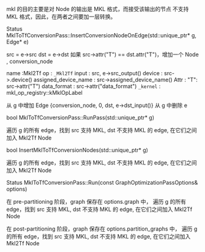 

mkl 的目的主要是对 Node 的输出是  MKL 格式，而接受该输出的节点
不支持  MKL 格式，因此，在两者之间要加一层转换。


Status MklToTfConversionPass::InsertConversionNodeOnEdge(std::unique_ptr<Graph>* g, Edge* e)

src = e->src
dst = e->dst
如果 src->attr("T") == dst.attr("T")，增加一个 Node , conversion_node

name :Mkl2Tf
op : `_Mkl2Tf`
input : src, e->src_output()
device : src->.device()
assigned_device_name : src->assigned_device_name()
Attr :  "T": src->attr("T")
        data_format : src->attr("data_format")
        `_kernel` : mkl_op_registry::kMklOpLabel

从 g 中增加 Edge {conversion_node, 0, dst, e->dst_input()}
从 g 中删除 e

bool MklToTfConversionPass::RunPass(std::unique_ptr<Graph>* g)

遍历 g 的所有 edge，找到  src 支持  MKL, dst 不支持  MKL 的  edge, 在它们之间加入 Mkl2Tf Node

bool InsertMklToTfConversionNodes(std::unique_ptr<Graph>* g)

遍历 g 的所有 edge，找到  src 支持  MKL, dst 不支持  MKL 的  edge, 在它们之间加入 Mkl2Tf Node

Status MklToTfConversionPass::Run(const GraphOptimizationPassOptions& options)

在  pre-partitioning 阶段，graph 保存在  options.graph 中，
遍历 g 的所有 edge，找到  src 支持  MKL, dst 不支持  MKL 的  edge, 在它们之间加入 Mkl2Tf Node

在  post-partitioning 阶段，graph 保存在  options.partition_graphs 中，
遍历 g 的所有 edge，找到  src 支持  MKL, dst 不支持  MKL 的  edge, 在它们之间加入 Mkl2Tf Node

